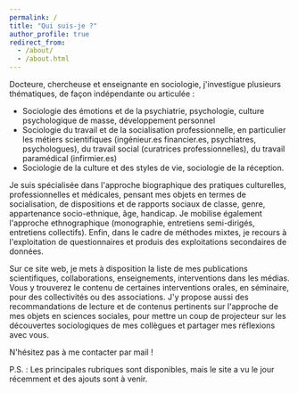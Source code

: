 ```yaml
---
permalink: /
title: "Qui suis-je ?"
author_profile: true
redirect_from: 
  - /about/
  - /about.html
---
```


Docteure, chercheuse et enseignante en sociologie, j'investigue plusieurs thématiques, de façon indépendante ou articulée :
- Sociologie des émotions et de la psychiatrie, psychologie, culture psychologique de masse, développement personnel 
- Sociologie du travail et de la socialisation professionnelle, en particulier les métiers scientifiques (ingénieur.es financier.es, psychiatres, psychologues), du travail social (curatrices professionnelles), du travail paramédical (infirmier.es)
- Sociologie de la culture et des styles de vie, sociologie de la réception.

Je suis spécialisée dans l'approche biographique des pratiques culturelles, professionnelles et médicales, pensant mes objets en termes de socialisation, de dispositions et de rapports sociaux de classe, genre, appartenance socio-ethnique, âge, handicap. Je mobilise également l'approche ethnographique (monographie, entretiens semi-dirigés, entretiens collectifs). Enfin, dans le cadre de méthodes mixtes, je recours à l'exploitation de questionnaires et produis des exploitations secondaires de données. 

Sur ce site web, je mets à disposition la liste de mes publications scientifiques, collaborations, enseignements, interventions dans les médias. Vous y trouverez le contenu de certaines interventions orales, en séminaire, pour des collectivités ou des associations. J'y propose aussi des recommandations de lecture et de contenus pertinents sur l'approche de mes objets en sciences sociales, pour mettre un coup de projecteur sur les découvertes sociologiques de mes collègues et partager mes réflexions avec vous. 

N'hésitez pas à me contacter par mail !

P.S. : Les principales rubriques sont disponibles, mais le site a vu le jour récemment et des ajouts sont à venir.

